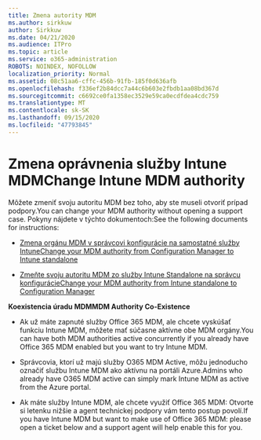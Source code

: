 ```yaml
---
title: Zmena autority MDM
ms.author: sirkkuw
author: Sirkkuw
ms.date: 04/21/2020
ms.audience: ITPro
ms.topic: article
ms.service: o365-administration
ROBOTS: NOINDEX, NOFOLLOW
localization_priority: Normal
ms.assetid: 08c51aa6-cffc-456b-91fb-185f0d636afb
ms.openlocfilehash: f336ef2b84dcc7a44c6b603e2fbdb1aa08bd367d
ms.sourcegitcommit: c6692ce0fa1358ec3529e59ca0ecdfdea4cdc759
ms.translationtype: MT
ms.contentlocale: sk-SK
ms.lasthandoff: 09/15/2020
ms.locfileid: "47793845"
---
```

# <a name="change-intune-mdm-authority"></a><span data-ttu-id="99ff1-102">Zmena oprávnenia služby Intune MDM</span><span class="sxs-lookup"><span data-stu-id="99ff1-102">Change Intune MDM authority</span></span>

<span data-ttu-id="99ff1-103">Môžete zmeniť svoju autoritu MDM bez toho, aby ste museli otvoriť prípad podpory.</span><span class="sxs-lookup"><span data-stu-id="99ff1-103">You can change your MDM authority without opening a support case.</span></span> <span data-ttu-id="99ff1-104">Pokyny nájdete v týchto dokumentoch:</span><span class="sxs-lookup"><span data-stu-id="99ff1-104">See the following documents for instructions:</span></span>
  
- [<span data-ttu-id="99ff1-105">Zmena orgánu MDM v správcovi konfigurácie na samostatné služby Intune</span><span class="sxs-lookup"><span data-stu-id="99ff1-105">Change your MDM authority from Configuration Manager to Intune standalone</span></span>](https://docs.microsoft.com/configmgr/mdm/deploy-use/migrate-change-mdm-authority)
    
- [<span data-ttu-id="99ff1-106">Zmeňte svoju autoritu MDM zo služby Intune Standalone na správcu konfigurácie</span><span class="sxs-lookup"><span data-stu-id="99ff1-106">Change your MDM authority from Intune standalone to Configuration Manager</span></span>](https://docs.microsoft.com/configmgr/mdm/deploy-use/change-mdm-authority)
    
 <span data-ttu-id="99ff1-107">**Koexistencia úradu MDM**</span><span class="sxs-lookup"><span data-stu-id="99ff1-107">**MDM Authority Co-Existence**</span></span>
  
- <span data-ttu-id="99ff1-108">Ak už máte zapnuté služby Office 365 MDM, ale chcete vyskúšať funkciu Intune MDM, môžete mať súčasne aktívne obe MDM orgány.</span><span class="sxs-lookup"><span data-stu-id="99ff1-108">You can have both MDM authorities active concurrently if you already have Office 365 MDM enabled but you want to try Intune MDM.</span></span>
    
- <span data-ttu-id="99ff1-109">Správcovia, ktorí už majú služby O365 MDM Active, môžu jednoducho označiť službu Intune MDM ako aktívnu na portáli Azure.</span><span class="sxs-lookup"><span data-stu-id="99ff1-109">Admins who already have O365 MDM active can simply mark Intune MDM as active from the Azure portal.</span></span>
    
- <span data-ttu-id="99ff1-110">Ak máte služby Intune MDM, ale chcete využiť Office 365 MDM: Otvorte si letenku nižšie a agent technickej podpory vám tento postup povolí.</span><span class="sxs-lookup"><span data-stu-id="99ff1-110">If you have Intune MDM but want to make use of Office 365 MDM: please open a ticket below and a support agent will help enable this for you.</span></span>
    

